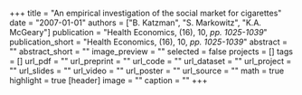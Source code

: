 +++
title = "An empirical investigation of the social market for cigarettes"
date = "2007-01-01"
authors = ["B. Katzman", "S. Markowitz", "K.A. McGeary"]
publication = "Health Economics, (16), 10, _pp. 1025-1039_"
publication_short = "Health Economics, (16), 10, _pp. 1025-1039_"
abstract = ""
abstract_short = ""
image_preview = ""
selected = false
projects = []
tags = []
url_pdf = ""
url_preprint = ""
url_code = ""
url_dataset = ""
url_project = ""
url_slides = ""
url_video = ""
url_poster = ""
url_source = ""
math = true
highlight = true
[header]
image = ""
caption = ""
+++

